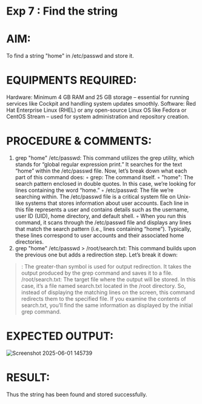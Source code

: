 # Exp 7 : Find the string 

# AIM:
To find a string "home" in /etc/passwd and store it.  

# EQUIPMENTS REQUIRED:
Hardware: Minimum 4 GB RAM and 25 GB storage – essential for running services like Cockpit and handling system updates smoothly.
Software: Red Hat Enterprise Linux (RHEL) or any open-source Linux OS like Fedora or CentOS Stream – used for system administration and repository creation.

# PROCEDURE & COMMENTS:
1. grep "home" /etc/passwd: This command utilizes the grep utility, which stands for 
“global regular expression print.” It searches for the text “home” within the /etc/passwd file. 
Now, let’s break down what each part of this command does: 
◦ grep: The command itself. 
◦ "home": The search pattern enclosed in double quotes. In this case, we’re looking 
for lines containing the word “home.” 
◦ /etc/passwd: The file we’re searching within. The /etc/passwd file is a critical 
system file on Unix-like systems that stores information about user accounts. Each 
line in this file represents a user and contains details such as the username, user ID 
(UID), home directory, and default shell. 
◦ When you run this command, it scans through the /etc/passwd file and displays 
any lines that match the search pattern (i.e., lines containing “home”). Typically, 
these lines correspond to user accounts and their associated home directories. 
2. grep "home" /etc/passwd > /root/search.txt: This command builds upon the 
previous one but adds a redirection step. Let’s break it down: 
>: The greater-than symbol is used for output redirection. It takes the output produced by the 
grep command and saves it to a file. 
/root/search.txt: The target file where the output will be stored. In this case, it’s a file 
named search.txt located in the /root directory. 
So, instead of displaying the matching lines on the screen, this command redirects them to the 
specified file. If you examine the contents of search.txt, you’ll find the same information as 
displayed by the initial grep command.

# EXPECTED OUTPUT:


![Screenshot 2025-06-01 145739](https://github.com/user-attachments/assets/fa5f37af-61e6-4861-b207-299dcc7a9214)
# RESULT:
Thus the string has been found and stored successfully. 
